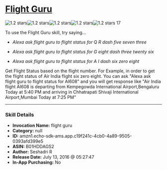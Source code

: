 # [Flight Guru](http://alexa.amazon.com/#skills/amzn1.echo-sdk-ams.app.c19f241c-4cb0-4a89-9505-0393afd399e5)
![1.2 stars](../../images/ic_star_black_18dp_1x.png)![1.2 stars](../../images/ic_star_half_black_18dp_1x.png)![1.2 stars](../../images/ic_star_border_black_18dp_1x.png)![1.2 stars](../../images/ic_star_border_black_18dp_1x.png)![1.2 stars](../../images/ic_star_border_black_18dp_1x.png) 17

To use the Flight Guru skill, try saying...

* *Alexa ask flight guru to flight status for Q R dash five seven three*

* *Alexa ask flight guru to flight status for G eight dash three twenty six*

* *Alexa ask flight guru to flight status for A I dash six zero eight*

Get Flight Status based on the flight number. For Example, in order to get the flight status of Air India flight six zero eight. You can ask "Alexa ask flight guru to flight status for AI608" and you will get response like "Air India flight AI608 is departing from Kempegowda International Airport,Bengaluru Today at 5:40 PM and arriving in Chhatrapati Shivaji International Airport,Mumbai Today at 7:25 PM"

***

### Skill Details

* **Invocation Name:** flight guru
* **Category:** null
* **ID:** amzn1.echo-sdk-ams.app.c19f241c-4cb0-4a89-9505-0393afd399e5
* **ASIN:** B01HDDAGS2
* **Author:** Seshadri R
* **Release Date:** July 13, 2016 @ 05:27:47
* **In-App Purchasing:** No
